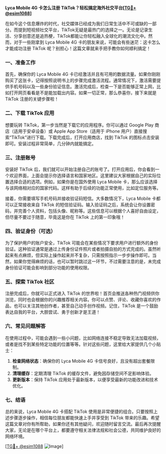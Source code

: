 **Lyca Mobile 4G 卡怎么注册 TikTok？轻松搞定海外社交平台[[TG💪+ @esim1088](https://t.me/s/esim1088)]**

在如今这个信息爆炸的时代，社交媒体已经成为我们日常生活中不可或缺的一部分。而提到短视频社交平台，TikTok无疑是最热门的选择之一。无论是记录生活、分享创意还是追热梗，TikTok都能让你轻松融入全球化的潮流文化中。然而，对于一些刚拿到 Lyca Mobile 4G 卡的朋友来说，可能会有些迷茫：这卡怎么才能成功注册 TikTok 呢？别担心！这篇文章就来手把手教你如何顺利搞定！

### 一、准备工作

首先，确保你的 Lyca Mobile 4G 卡已经激活并且有可用的数据流量。如果你刚刚购买了这张卡，记得按照说明书上的步骤完成激活流程。通常情况下，激活需要提供手机号码以及一些身份验证信息。激活完成后，检查一下是否能够正常上网，比如打开网页看看是不是能加载出内容。如果一切正常，那么恭喜你，接下来就是 TikTok 注册的关键步骤啦！

### 二、下载 TikTok 应用

想要玩转 TikTok，第一步当然是下载它的应用程序。你可以通过 Google Play 商店（适用于安卓设备）或 Apple App Store（适用于 iPhone 用户）直接搜索“TikTok”进行下载。下载完成后，打开应用商店，找到 TikTok 的图标点击安装即可。安装过程非常简单，几分钟内就能搞定。

### 三、注册账号

安装好 TikTok 后，我们就可以开始注册自己的账号了。打开应用后，你会看到一个欢迎界面，上面会提示你选择语言和国家地区。这里建议大家根据自己的实际位置选择合适的选项。例如，如果你是在国外使用 Lyca Mobile 卡，那么应该选择与该网络相对应的国家代码。这样有助于后续的功能正常使用，比如定位服务等。

接着，你需要填写手机号码并接收验证码短信。大多数情况下，Lyca Mobile 卡都可以正常接收来自 TikTok 的短信验证码。输入验证码之后，系统会让你设置密码，并完善个人资料，包括头像、昵称等。这些信息可以根据个人喜好自由设定，但尽量不要过于随意，毕竟这是你在 TikTok 上的第一印象哦！

### 四、验证身份（可选）

为了保护用户的账户安全，TikTok 可能会在某些情况下要求用户进行额外的身份验证。这种验证通常是通过上传身份证件照片或者拍摄自拍的方式完成的。虽然听起来有点麻烦，但实际上操作起来并不复杂，只需按照指示一步步操作即可。当然，如果你觉得麻烦的话，也可以暂时跳过这一环节，不过需要注意的是，未完成身份验证可能会影响到部分功能的使用权限。

### 五、探索 TikTok 社区

注册完成后，你就可以正式进入 TikTok 的世界啦！首页会推送各种热门视频供你浏览，同时也会根据你的兴趣推荐相关内容。你可以点赞、评论、收藏你喜欢的作品，也可以关注其他创作者，甚至自己动手创作视频。记住，TikTok 是一个鼓励表达自我的平台，大胆尝试、勇于创新才是王道！

### 六、常见问题解答

在使用过程中，可能会遇到一些小问题，比如网络连接不稳定导致无法加载视频，或者是找不到某些特定功能的位置等等。针对这些问题，这里给大家提供几个小贴士：

1. **检查网络状态**：确保你的 Lyca Mobile 4G 卡信号良好，且没有超出套餐限制。
2. **清理缓存**：定期清理 TikTok 的缓存文件，避免因存储空间不足影响体验。
3. **更新版本**：保持 TikTok 应用处于最新版本，以便享受最新的功能改进和技术优化。

### 七、结语

总的来说，Lyca Mobile 4G 卡搭配 TikTok 使用是非常便捷的组合。只要按照上述步骤逐步操作，相信每位朋友都能快速上手并享受到 TikTok 带来的乐趣。希望这篇文章对你有所帮助，如果你还有其他疑问，欢迎随时留言交流。最后再次提醒大家，无论是在哪个平台上，都要遵守相关法律法规和社会公德，共同维护良好的网络环境。

[[TG💪+ @esim1088](https://t.me/s/esim1088) ![Image](https://i.postimg.cc/4NQfJmqS/Snipaste-2025-05-13-00-14-12.png)]